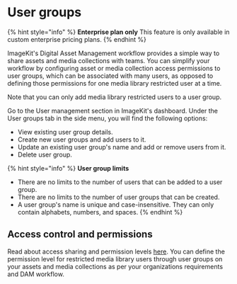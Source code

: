 # User groups

{% hint style="info" %}
**Enterprise plan only**
This feature is only available in custom enterprise pricing plans.
{% endhint %}

ImageKit's Digital Asset Management workflow provides a simple way to share assets and media collections with teams. You can simplify your workflow by configuring asset or media collection access permissions to user groups, which can be associated with many users, as opposed to defining those permissions for one media library restricted user at a time.

Note that you can only add media library restricted users to a user group.

Go to the User management section in ImageKit's dashboard. Under the User groups tab in the side menu, you will find the following options:

- View existing user group details.
- Create new user groups and add users to it.
- Update an existing user group's name and add or remove users from it.
- Delete user group.

{% hint style="info" %}
**User group limits**
- There are no limits to the number of users that can be added to a user group.
- There are no limits to the number of user groups that can be created.
- A user group's name is unique and case-insensitive. They can only contain alphabets, numbers, and spaces.
{% endhint %}

## Access control and permissions

Read about access sharing and permission levels [here](../../collaboration-and-sharing/README.md). You can define the permission level for restricted media library users through user groups on your assets and media collections as per your organizations requirements and DAM workflow.
